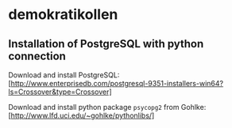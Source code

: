demokratikollen
===============

## Installation of PostgreSQL with python connection

Download and install PostgreSQL: [http://www.enterprisedb.com/postgresql-9351-installers-win64?ls=Crossover&type=Crossover]

Download and install python package `psycopg2` from Gohlke: [http://www.lfd.uci.edu/~gohlke/pythonlibs/]
